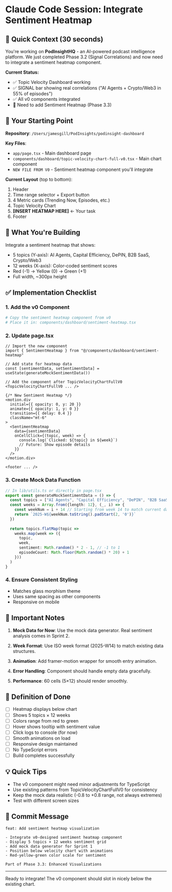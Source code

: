 # Claude Code Session: Integrate Sentiment Heatmap

## 🎯 Quick Context (30 seconds)

You're working on **PodInsightHQ** - an AI-powered podcast intelligence platform. We just completed Phase 3.2 (Signal Correlations) and now need to integrate a sentiment heatmap component.

**Current Status:**
- ✅ Topic Velocity Dashboard working
- ✅ SIGNAL bar showing real correlations ("AI Agents + Crypto/Web3 in 55% of episodes")
- ✅ All v0 components integrated
- 🔄 Need to add Sentiment Heatmap (Phase 3.3)

## 📍 Your Starting Point

**Repository**: `/Users/jamesgill/PodInsights/podinsight-dashboard`

**Key Files**:
- `app/page.tsx` - Main dashboard page
- `components/dashboard/topic-velocity-chart-full-v0.tsx` - Main chart component
- `NEW FILE FROM V0` - Sentiment heatmap component you'll integrate

**Current Layout** (top to bottom):
1. Header
2. Time range selector + Export button
3. 4 Metric cards (Trending Now, Episodes, etc.)
4. Topic Velocity Chart
5. **[INSERT HEATMAP HERE]** ← Your task
6. Footer

## 🎨 What You're Building

Integrate a sentiment heatmap that shows:
- 5 topics (Y-axis): AI Agents, Capital Efficiency, DePIN, B2B SaaS, Crypto/Web3
- 12 weeks (X-axis): Color-coded sentiment scores
- Red (-1) → Yellow (0) → Green (+1)
- Full width, ~300px height

## ✅ Implementation Checklist

### 1. Add the v0 Component
```bash
# Copy the sentiment heatmap component from v0
# Place it in: components/dashboard/sentiment-heatmap.tsx
```

### 2. Update page.tsx
```tsx
// Import the new component
import { SentimentHeatmap } from "@/components/dashboard/sentiment-heatmap"

// Add state for heatmap data
const [sentimentData, setSentimentData] = useState(generateMockSentimentData())

// Add the component after TopicVelocityChartFullV0
<TopicVelocityChartFullV0 ... />

{/* New Sentiment Heatmap */}
<motion.div
  initial={{ opacity: 0, y: 20 }}
  animate={{ opacity: 1, y: 0 }}
  transition={{ delay: 0.4 }}
  className="mt-6"
>
  <SentimentHeatmap 
    data={sentimentData}
    onCellClick={(topic, week) => {
      console.log(`Clicked: ${topic} in ${week}`)
      // Future: Show episode details
    }}
  />
</motion.div>

<footer ... />
```

### 3. Create Mock Data Function
```typescript
// In lib/utils.ts or directly in page.tsx
export const generateMockSentimentData = () => {
  const topics = ["AI Agents", "Capital Efficiency", "DePIN", "B2B SaaS", "Crypto/Web3"]
  const weeks = Array.from({length: 12}, (_, i) => {
    const weekNum = i + 14 // Starting from week 14 to match current data
    return `2025-W${weekNum.toString().padStart(2, '0')}`
  })
  
  return topics.flatMap(topic => 
    weeks.map(week => ({
      topic,
      week,
      sentiment: Math.random() * 2 - 1, // -1 to 1
      episodeCount: Math.floor(Math.random() * 20) + 1
    }))
  )
}
```

### 4. Ensure Consistent Styling
- Matches glass morphism theme
- Uses same spacing as other components
- Responsive on mobile

## 🚨 Important Notes

1. **Mock Data for Now**: Use the mock data generator. Real sentiment analysis comes in Sprint 2.

2. **Week Format**: Use ISO week format (2025-W14) to match existing data structures.

3. **Animation**: Add framer-motion wrapper for smooth entry animation.

4. **Error Handling**: Component should handle empty data gracefully.

5. **Performance**: 60 cells (5×12) should render smoothly.

## 🎯 Definition of Done

- [ ] Heatmap displays below chart
- [ ] Shows 5 topics × 12 weeks
- [ ] Colors range from red to green
- [ ] Hover shows tooltip with sentiment value
- [ ] Click logs to console (for now)
- [ ] Smooth animations on load
- [ ] Responsive design maintained
- [ ] No TypeScript errors
- [ ] Build completes successfully

## 💡 Quick Tips

- The v0 component might need minor adjustments for TypeScript
- Use existing patterns from TopicVelocityChartFullV0 for consistency
- Keep the mock data realistic (-0.8 to +0.8 range, not always extremes)
- Test with different screen sizes

## 📝 Commit Message

```
feat: Add sentiment heatmap visualization

- Integrate v0-designed sentiment heatmap component
- Display 5 topics × 12 weeks sentiment grid  
- Add mock data generator for Sprint 1
- Position below velocity chart with animations
- Red-yellow-green color scale for sentiment

Part of Phase 3.3: Enhanced Visualizations
```

---

Ready to integrate! The v0 component should slot in nicely below the existing chart.